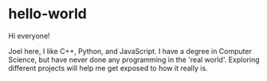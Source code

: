 # hello-world

Hi everyone!

Joel here, I like C++, Python, and JavaScript.
I have a degree in Computer Science, but have never done any programming in the 'real world'.
Exploring different projects will help me get exposed to how it really is.
